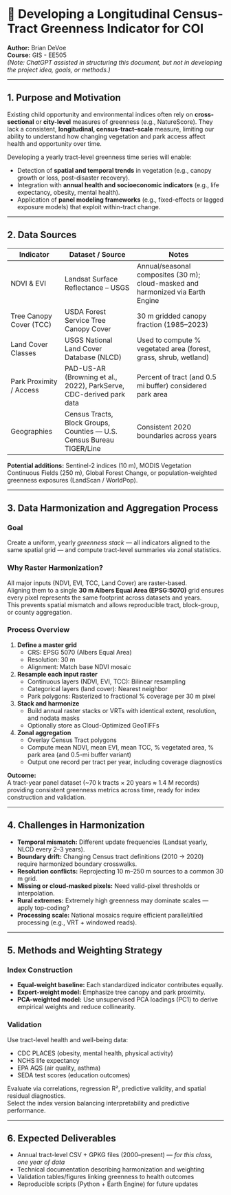 # 🌿 Developing a Longitudinal Census-Tract Greenness Indicator for COI

**Author:** Brian DeVoe  
**Course:** GIS - EE505  
*(Note: ChatGPT assisted in structuring this document, but not in developing the project idea, goals, or methods.)*

---

## 1. Purpose and Motivation

Existing child opportunity and environmental indices often rely on **cross-sectional** or **city-level** measures of greenness (e.g., NatureScore). They lack a consistent, **longitudinal, census-tract–scale** measure, limiting our ability to understand how changing vegetation and park access affect health and opportunity over time.

Developing a yearly tract-level greenness time series will enable:
- Detection of **spatial and temporal trends** in vegetation (e.g., canopy growth or loss, post-disaster recovery).  
- Integration with **annual health and socioeconomic indicators** (e.g., life expectancy, obesity, mental health).  
- Application of **panel modeling frameworks** (e.g., fixed-effects or lagged exposure models) that exploit within-tract change.

---

## 2. Data Sources

| **Indicator** | **Dataset / Source** | **Notes** |
|---------------|----------------------|------------|
| NDVI & EVI | Landsat Surface Reflectance – USGS | Annual/seasonal composites (30 m); cloud-masked and harmonized via Earth Engine |
| Tree Canopy Cover (TCC) | USDA Forest Service Tree Canopy Cover | 30 m gridded canopy fraction (1985–2023) |
| Land Cover Classes | USGS National Land Cover Database (NLCD) | Used to compute % vegetated area (forest, grass, shrub, wetland) |
| Park Proximity / Access | PAD-US-AR (Browning et al., 2022), ParkServe, CDC-derived park data | Percent of tract (and 0.5 mi buffer) considered park area |
| Geographies | Census Tracts, Block Groups, Counties — U.S. Census Bureau TIGER/Line | Consistent 2020 boundaries across years |

**Potential additions:** Sentinel-2 indices (10 m), MODIS Vegetation Continuous Fields (250 m), Global Forest Change, or population-weighted greenness exposures (LandScan / WorldPop).

---

## 3. Data Harmonization and Aggregation Process

### Goal
Create a uniform, yearly *greenness stack* — all indicators aligned to the same spatial grid — and compute tract-level summaries via zonal statistics.

### Why Raster Harmonization?
All major inputs (NDVI, EVI, TCC, Land Cover) are raster-based.  
Aligning them to a single **30 m Albers Equal Area (EPSG:5070)** grid ensures every pixel represents the same footprint across datasets and years.  
This prevents spatial mismatch and allows reproducible tract, block-group, or county aggregation.

### Process Overview
1. **Define a master grid**
   - CRS: EPSG 5070 (Albers Equal Area)
   - Resolution: 30 m  
   - Alignment: Match base NDVI mosaic
2. **Resample each input raster**
   - Continuous layers (NDVI, EVI, TCC): Bilinear resampling  
   - Categorical layers (land cover): Nearest neighbor  
   - Park polygons: Rasterized to fractional % coverage per 30 m pixel
3. **Stack and harmonize**
   - Build annual raster stacks or VRTs with identical extent, resolution, and nodata masks  
   - Optionally store as Cloud-Optimized GeoTIFFs
4. **Zonal aggregation**
   - Overlay Census Tract polygons  
   - Compute mean NDVI, mean EVI, mean TCC, % vegetated area, % park area (and 0.5-mi buffer variant)  
   - Output one record per tract per year, including coverage diagnostics

**Outcome:**  
A tract-year panel dataset (~70 k tracts × 20 years ≈ 1.4 M records) providing consistent greenness metrics across time, ready for index construction and validation.

---

## 4. Challenges in Harmonization

- **Temporal mismatch:** Different update frequencies (Landsat yearly, NLCD every 2–3 years).  
- **Boundary drift:** Changing Census tract definitions (2010 → 2020) require harmonized boundary crosswalks.  
- **Resolution conflicts:** Reprojecting 10 m–250 m sources to a common 30 m grid.  
- **Missing or cloud-masked pixels:** Need valid-pixel thresholds or interpolation.  
- **Rural extremes:** Extremely high greenness may dominate scales — apply top-coding?  
- **Processing scale:** National mosaics require efficient parallel/tiled processing (e.g., VRT + windowed reads).

---

## 5. Methods and Weighting Strategy

### Index Construction
- **Equal-weight baseline:** Each standardized indicator contributes equally.  
- **Expert-weight model:** Emphasize tree canopy and park proximity.  
- **PCA-weighted model:** Use unsupervised PCA loadings (PC1) to derive empirical weights and reduce collinearity.

### Validation
Use tract-level health and well-being data:
- CDC PLACES (obesity, mental health, physical activity)  
- NCHS life expectancy  
- EPA AQS (air quality, asthma)  
- SEDA test scores (education outcomes)  

Evaluate via correlations, regression R², predictive validity, and spatial residual diagnostics.  
Select the index version balancing interpretability and predictive performance.

---

## 6. Expected Deliverables

- Annual tract-level CSV + GPKG files (2000–present) — *for this class, one year of data*  
- Technical documentation describing harmonization and weighting  
- Validation tables/figures linking greenness to health outcomes  
- Reproducible scripts (Python + Earth Engine) for future updates
